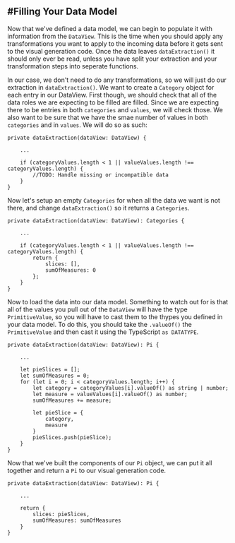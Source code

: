#Filling Your Data Model
---
Now that we've defined a data model, we can begin to populate it with information from the `DataView`. This is the time when you should apply any transformations you want to apply to the incoming data before it gets sent to the visual generation code. Once the data leaves `dataExtraction()` it should only ever be read, unless you have split your extraction and your transformation steps into seperate functions.

In our case, we don't need to do any transformations, so we will just do our extraction in `dataExtraction()`. We want to create a `Category` object for each entry in our DataView. First though, we should check that all of the data roles we are expecting to be filled are filled. Since we are expecting there to be entries in both `categories` and `values`, we will check those. We also want to be sure that we have the smae number of values in both `categories` and in `values`. We will do so as such:

```
private dataExtraction(dataView: DataView) {

    ...

    if (categoryValues.length < 1 || valueValues.length !== categoryValues.length) {
        //TODO: Handle missing or incompatible data
    }
}
```

Now let's setup an empty `Categories` for when all the data we want is not there, and change `dataExtraction()` so it returns a `Categories`.

```
private dataExtraction(dataView: DataView): Categories {

    ...

    if (categoryValues.length < 1 || valueValues.length !== categoryValues.length) {
        return {
            slices: [],
            sumOfMeasures: 0
        };
    }
}
```

Now to load the data into our data model. Something to watch out for is that all of the values you pull out of the `DataView` will have the type `PrimitiveValue`, so you will have to cast them to the thypes you defined in your data model. To do this, you should take the `.valueOf()` the `PrimitiveValue` and then cast it using the TypeScript `as DATATYPE`.

```
private dataExtraction(dataView: DataView): Pi {

    ...

    let pieSlices = [];
    let sumOfMeasures = 0;
    for (let i = 0; i < categoryValues.length; i++) {
        let category = categoryValues[i].valueOf() as string | number;
        let measure = valueValues[i].valueOf() as number;
        sumOfMeasures += measure;

        let pieSlice = {
            category,
            measure
        }
        pieSlices.push(pieSlice);
    }
}
```

Now that we've built the components of our `Pi` object, we can put it all together and return a `Pi` to our visual generation code.

```
private dataExtraction(dataView: DataView): Pi {

    ...

    return {
        slices: pieSlices,
        sumOfMeasures: sumOfMeasures
    }
}
```
